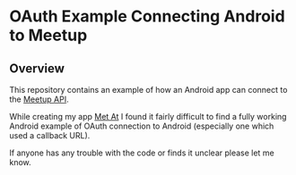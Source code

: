 # OAuth Example Connecting Android to Meetup

## Overview

This repository contains an example of how an Android app can connect to the [Meetup API](http://www.meetup.com/meetup_api/).

While creating my app [Met At](https://play.google.com/store/apps/details?id=com.metat.contacts) I found it fairly difficult to find a fully working Android example of OAuth connection to Android (especially one which used a callback URL).

If anyone has any trouble with the code or finds it unclear please let me know.